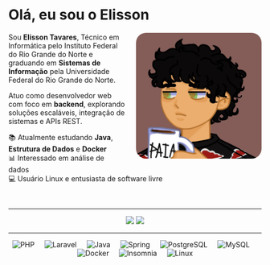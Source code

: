 # Olá, eu sou o Elisson

<div align="left">
  <img align="right" src="./img/eu.jpeg" alt="Arte digital" width="250" style="border-radius: 20px; margin-left: 20px;">
  
  <p>
    Sou <strong>Elisson Tavares</strong>, Técnico em Informática pelo Instituto Federal do Rio Grande do Norte e graduando em <strong>Sistemas de Informação</strong> pela Universidade Federal do Rio Grande do Norte.
  </p>
  
  <p>
    Atuo como desenvolvedor web com foco em <strong>backend</strong>, explorando soluções escaláveis, integração de sistemas e APIs REST.
  </p>
  
  <p>
    📚 Atualmente estudando <strong>Java</strong>, <strong>Estrutura de Dados</strong> e <strong>Docker</strong><br>
    📊 Interessado em análise de dados<br>
    💻 Usuário Linux e entusiasta de software livre
  </p>
</div>

<br clear="both">

---

<div align="center">
  <img height="195" src="https://github-readme-stats.vercel.app/api?username=elxsson&show_icons=true&theme=dark&title_color=845d58&icon_color=845d58&text_color=FFFFFF&bg_color=131112">
  <img height="195" src="https://github-readme-stats.vercel.app/api/top-langs/?username=elxsson&layout=compact&theme=dark&title_color=845d58&text_color=FFFFFF&bg_color=131112">
</div>

---

<div align="center">
  <img src="https://cdn.simpleicons.org/php/8892BE" height="30" alt="PHP"/>
  <img width="12" />
  <img src="https://cdn.simpleicons.org/laravel/FF2D20" height="30" alt="Laravel"/>
  <img width="12" />
  <img src="https://cdn.jsdelivr.net/gh/devicons/devicon@latest/icons/java/java-original.svg" height="30" alt="Java">
  <img width="12" />
  <img src="https://cdn.simpleicons.org/spring/6DB33F" height="30" alt="Spring"/>
  <img width="12" />
  <img src="https://cdn.simpleicons.org/postgresql/4169E1" height="30" alt="PostgreSQL"/>
  <img width="12" />
  <img src="https://cdn.simpleicons.org/mysql/4479A1" height="30" alt="MySQL"/>
  <img width="12" />
  <img src="https://cdn.simpleicons.org/docker/0db7ed" height="30" alt="Docker"/>
  <img width="12" />
  <img src="https://cdn.simpleicons.org/insomnia/4000BF" height="30" alt="Insomnia"/>
  <img width="12" />
  <img src="https://cdn.simpleicons.org/linux/000000" height="30" alt="Linux"/>
</div>
